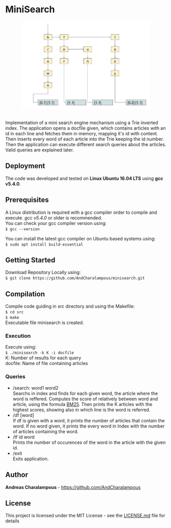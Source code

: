 # MiniSearch
<p align="center">
  <img width = 400 height = 275 src="trie_img.png">
</p>
<br />Implementation of a mini search engine mechanism using a Trie inverted index. The application opens a docfile given, which contains articles with an id in each line and fetches them in memory, mapping it's id with content. Then inserts every word of each article into the Trie keeping the id number. Then the application can execute different search queries about the articles. Valid queries are explained later. 

## Deployment

The code was developed and tested on **Linux Ubuntu 16.04 LTS** using **gcc v5.4.0**.

## Prerequisites

A Linux distribution is required with a gcc compiler order to compile and execute. _gcc v5.4.0_ or older is recommended.
<br />You can check your gcc compiler version using:
<br />``` $ gcc --version ```

You can install the latest gcc compiler on Ubuntu based systems using:
<br />``` $ sudo apt install build-essential ``` 

## Getting Started
Download Repository Locally using:
<br /> ```$ git clone https://github.com/AndCharalampous/minisearch.git ```

## Compilation
Compile code guiding in src directory and using the Makefile:
<br /> ```$ cd src```
<br /> ```$ make```
<br /> Executable file minisearch is created.

### Execution
Execute using:
<br /> ```$ ./minisearch -k K -i docfile```
<br />K: Number of results for each query
<br />docfile: Name of file containing articles

### Queries
* /search: word1 word2
<br />Searchs in index and finds for each given word, the article where the word is reffered. Computes the score of relatively between word and article, using the formula [BM25](https://en.wikipedia.org/wiki/Okapi_BM25). Then prints the K articles with the highest scores, showing also in which line is the word is referred.
* /df [word]
<br />If df is given with a word, it prints the number of articles that contain the word. If no word given, it prints the every word in Index with the number of articles containing the word.
* /tf id word
<br />Prints the number of occurences of the word in the article with the given id.
* /exit
<br />Exits application.

## Author

**Andreas Charalampous** - https://github.com/AndCharalampous

## License

This project is licensed under the MIT License - see the [LICENSE.md](LICENSE.md) file for details
